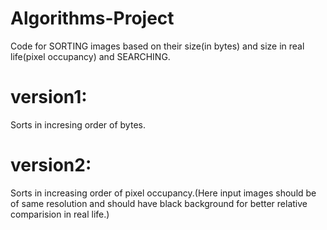 # Algorithms-Project
Code for SORTING images based on their size(in bytes) and size in real life(pixel occupancy) and SEARCHING.
# version1: 
Sorts in incresing order of bytes.
# version2: 
Sorts in increasing order of pixel occupancy.(Here input images should be of same resolution and should have black background for better relative comparision in real life.)
